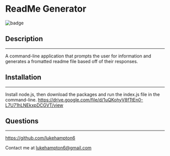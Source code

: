 
# ReadMe Generator 
![badge](https://img.shields.io/badge/license-None-red)

## Description 
---
A command-line application that prompts the user for information and generates a fromatted readme file based off of their responses.

## Installation
---
Install node.js, then download the packages and run the index.js file in the command-line.
https://drive.google.com/file/d/1uQKohyV8fTtEn0-L7U71hLNEkxpDCGVT/view

## Questions
---
https://github.com/lukehampton6

Contact me at lukehampton6@gmail.com
